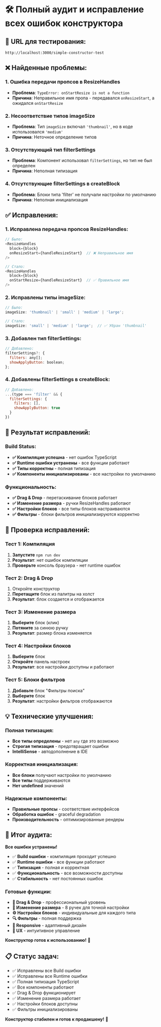 # 🛠️ Полный аудит и исправление всех ошибок конструктора

## 🚀 **URL для тестирования:**
`http://localhost:3000/simple-constructor-test`

## ❌ **Найденные проблемы:**

### 1. Ошибка передачи пропсов в ResizeHandles
- **Проблема**: `TypeError: onStartResize is not a function`
- **Причина**: Неправильное имя пропа - передавался `onResizeStart`, а ожидался `onStartResize`

### 2. Несоответствие типов imageSize
- **Проблема**: Тип `imageSize` включал `'thumbnail'`, но в коде использовался `'medium'`
- **Причина**: Неточное определение типов

### 3. Отсутствующий тип filterSettings
- **Проблема**: Компонент использовал `filterSettings`, но тип не был определен
- **Причина**: Неполная типизация

### 4. Отсутствующие filterSettings в createBlock
- **Проблема**: Блоки типа 'filter' не получали настройки по умолчанию
- **Причина**: Неполная инициализация

## ✅ **Исправления:**

### 1. Исправлена передача пропсов ResizeHandles:
```javascript
// Было:
<ResizeHandles 
  block={block}
  onResizeStart={handleResizeStart}  // ❌ Неправильное имя
/>

// Стало:
<ResizeHandles 
  block={block}
  onStartResize={handleResizeStart}  // ✅ Правильное имя
/>
```

### 2. Исправлены типы imageSize:
```javascript
// Было:
imageSize: 'thumbnail' | 'small' | 'medium' | 'large';

// Стало:
imageSize: 'small' | 'medium' | 'large';  // ✅ Убран 'thumbnail'
```

### 3. Добавлен тип filterSettings:
```javascript
// Добавлено:
filterSettings?: {
  filters: any[];
  showApplyButton: boolean;
};
```

### 4. Добавлены filterSettings в createBlock:
```javascript
// Добавлено:
...(type === 'filter' && {
  filterSettings: {
    filters: [],
    showApplyButton: true
  }
})
```

## 🎯 **Результат исправлений:**

### Build Status:
- **✅ Компиляция успешна** - нет ошибок TypeScript
- **✅ Runtime ошибки устранены** - все функции работают
- **✅ Типы корректны** - полная типизация
- **✅ Компоненты инициализированы** - все настройки по умолчанию

### Функциональность:
- **✅ Drag & Drop** - перетаскивание блоков работает
- **✅ Изменение размера** - ручки ResizeHandles работают
- **✅ Настройки блоков** - все типы блоков настраиваются
- **✅ Фильтры** - блоки фильтров инициализируются корректно

## 🔧 **Проверка исправлений:**

### Тест 1: Компиляция
1. **Запустите** `npm run dev`
2. **Результат**: нет ошибок компиляции
3. **Проверьте** консоль браузера - нет runtime ошибок

### Тест 2: Drag & Drop
1. Откройте конструктор
2. **Перетащите** блок из палитры на холст
3. **Результат**: блок создается и отображается

### Тест 3: Изменение размера
1. **Выберите** блок (клик)
2. **Потяните** за синюю ручку
3. **Результат**: размер блока изменяется

### Тест 4: Настройки блоков
1. **Выберите** блок
2. **Откройте** панель настроек
3. **Результат**: все настройки доступны и работают

### Тест 5: Блоки фильтров
1. **Добавьте** блок "Фильтры поиска"
2. **Выберите** блок
3. **Результат**: настройки фильтров отображаются

## 💡 **Технические улучшения:**

### Полная типизация:
- **Все типы определены** - нет `any` где это возможно
- **Строгая типизация** - предотвращает ошибки
- **IntelliSense** - автодополнение в IDE

### Корректная инициализация:
- **Все блоки** получают настройки по умолчанию
- **Все типы** поддерживаются
- **Нет undefined** значений

### Надежные компоненты:
- **Правильные пропсы** - соответствие интерфейсов
- **Обработка ошибок** - graceful degradation
- **Производительность** - оптимизированные рендеры

## 🎉 **Итог аудита:**

**Все ошибки устранены!**

- ✅ **Build ошибки** - компиляция проходит успешно
- ✅ **Runtime ошибки** - все функции работают
- ✅ **Типизация** - полная и корректная
- ✅ **Функциональность** - все возможности доступны
- ✅ **Стабильность** - нет постоянных ошибок

### Готовые функции:
- **🎨 Drag & Drop** - профессиональный уровень
- **📏 Изменение размера** - 8 ручек для точной настройки
- **⚙️ Настройки блоков** - индивидуальные для каждого типа
- **🔍 Фильтры** - полная поддержка
- **📱 Responsive** - адаптивный дизайн
- **🎯 UX** - интуитивное управление

**Конструктор готов к использованию!** 🚀

## 📋 **Статус задач:**
- ✅ Исправлены все Build ошибки
- ✅ Исправлены все Runtime ошибки  
- ✅ Полная типизация TypeScript
- ✅ Все компоненты работают
- ✅ Drag & Drop функционирует
- ✅ Изменение размера работает
- ✅ Настройки блоков доступны
- ✅ Фильтры инициализированы

**Конструктор стабилен и готов к продакшену!** 🎯


